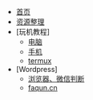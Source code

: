 - [首页](/)
- [资源整理](/souse)
- [玩机教程]
	- [电脑](/fun/pc.md)
	- [手机](/fun/phone.md)
	- [termux](/fun/termux)
- [Wordpress]
	- [浏览器、微信判断](/Wordpress/浏览器、微信判断.md)
	- [faqun.cn](/Wordpress/faqun.cn.md)